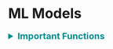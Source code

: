 # ML Models

<div style='width:1000px;margin:auto'>

<details><summary style='font-size:18px;color:darkcyan'> <b>Important Functions</b> </summary>
<p>

<details><summary><b>Random Model</b></summary>
<p>
~~~python
# Random model.
def RandomModel(y_test, numOfClasses):
    '''
    This function builds a random model that predicts the class labels randomly.
    INPUT:
        - y_test: (Series) the series which we want to predict.
        - numOfClasses: (int) number of class labels in our dataset.
    OUTPUT:
        - y_pred: (array) contains the probability for each class, and it will be helpful if
        we have metric like 'log loss'.
    '''
    len_y = len(y_test)
    y_pred = np.zeros((len_y, numOfClasses))
    for i in range(len_y):
        rand_probs = np.random.rand(1, numOfClasses)
        y_pred[i] = ((rand_probs/sum(sum(rand_probs)))[0])
    return y_pred
~~~
</p>
</details> 

<details><summary>Plot <b>Features Importance</b></summary>
<p>
<p><a href="file:///media/mosaab/Volume/Personal/Development/Courses%20Docs/Kaggle's%20Notebooks/3_Home%20Credit%20Loans/1_Start%20Here:%20A%20Gentle%20Introduction.html#Model-Interpretation:-Feature-Importances"><b>Result</b></a> </p>

<p><a href="https://www.kaggle.com/willkoehrsen/a-complete-introduction-and-walkthrough"><b>Best Notebook</b></a> </p>
~~~python
# Take the important features from the model.
feature_importance_values = rf.feature_importances_
feature_importance = pd.DataFrame({'feature': features, 'importance': feature_importance_values})

def plot_feature_importances(df, n = 10, threshold = None):
    """Plots n most important features. Also plots the cumulative importance if
    threshold is specified and prints the number of features needed to reach threshold cumulative importance.
    Intended for use with any tree-based feature importances. 
    
    Args:
        df (dataframe): Dataframe of feature importances. Columns must be "feature" and "importance".
    
        n (int): Number of most important features to plot. Default is 15.
    
        threshold (float): Threshold for cumulative importance plot. If not provided, no plot is made. Default is None.
        
    Returns:
        df (dataframe): Dataframe ordered by feature importances with a normalized column (sums to 1) 
                        and a cumulative importance column
    
    Note:
    
        * Normalization in this case means sums to 1. 
        * Cumulative importance is calculated by summing features from most to least important
        * A threshold of 0.9 will show the most important features needed to reach 90% of cumulative importance
    
    """
    plt.style.use('fivethirtyeight')
    
    # Sort features with most important at the head
    df = df.sort_values('importance', ascending = False).reset_index(drop = True)
    
    # Normalize the feature importances to add up to one and calculate cumulative importance
    df['importance_normalized'] = df['importance'] / df['importance'].sum()
    df['cumulative_importance'] = np.cumsum(df['importance_normalized'])
    
    plt.rcParams['font.size'] = 12
    
    # Bar plot of n most important features
    df.loc[:n, :].plot.barh(y = 'importance_normalized', 
                            x = 'feature', color = 'darkgreen', 
                            edgecolor = 'k', figsize = (12, 8),
                            legend = False, linewidth = 2)

    plt.xlabel('Normalized Importance', size = 18); plt.ylabel(''); 
    plt.title(f'{n} Most Important Features', size = 18)
    plt.gca().invert_yaxis()
    
    
    if threshold:
        # Cumulative importance plot
        plt.figure(figsize = (8, 6))
        plt.plot(list(range(len(df))), df['cumulative_importance'], 'b-')
        plt.xlabel('Number of Features', size = 16); plt.ylabel('Cumulative Importance', size = 16); 
        plt.title('Cumulative Feature Importance', size = 18);
        
        # Number of features needed for threshold cumulative importance
        # This is the index (will need to add 1 for the actual number)
        importance_index = np.min(np.where(df['cumulative_importance'] > threshold))
        
        # Add vertical line to plot
        plt.vlines(importance_index + 1, ymin = 0, ymax = 1.05, linestyles = '--', colors = 'red')
        plt.show();
        
        print('{} features required for {:.0f}% of cumulative importance.'.format(importance_index + 1, 
                                                                                  100 * threshold))
    
    return df
    
# Call the function
feature_importance_sorted = plot_feature_importance(feature_importance)
~~~
</p>
</details> 

</p>
</details> 

<li><p><a href="file:///media/mosaab/Volume/Personal/Development/Courses%20Docs/Feature%20Engineering%20for%20Machine%20Learning/0_code/Section-03-Variable-Characteristics/03.8-Bonus-Machine-Learning-Algorithms-Overview.html" style='font-weight:bold'>Models Comparsion</a> </p></li>


<hr>
<h2 id="binaryclassification">Binary Classification:</h2>

<ul>
<li><a href="file:///media/mosaab/Volume/Personal/Development/Courses%20Docs/Data%20Science/00_Code/Logistic%20Regression.html"><b>Logistic Regression/SGDClassifier</b></a> </li>

<li><a href="file:///media/mosaab/Volume/Personal/Development/Courses%20Docs/Data%20Science/00_Code/Random%20Forest.html"><b>Random Forest</b></a> </li>

<li><a href="file:///media/mosaab/Volume/Personal/Development/Courses%20Docs/Data%20Science/00_Code/LightGBM.html"><b>LightGBM</b></a></li>

<li><a href="file:///media/mosaab/Volume/Personal/Development/Courses%20Docs/Data%20Science/00_Code/BaggingClassifier.html"><b>Bagging Classifier</b></a></li>

<li><a href="file:///media/mosaab/Volume/Personal/Development/Courses%20Docs/Data%20Science/00_Code/Stacking.html"><b>Stacking</b></a> </li>

<li>Decision Tree.</li>

<li>K-Nearest Neighbors.</li>

<li>SVM.</li>

<li>Kernel SVM.</li>
</ul>

<h2 id="multiclassclassification">Multi-Class Classification:</h2>

<h2 id="regression">Regression:</h2>

<ul>
<li><a href="file:///media/mosaab/Volume/Personal/Development/Courses%20Docs/Data%20Science/0_Code/KNN.html"><b>K Nearest Neighbors</b></a> </li>

<li><a href="file:///media/mosaab/Volume/Personal/Development/Courses%20Docs/Data%20Science/0_Code/Decision%20Tree.html"><b>Decision Tree</b></a></li>

<li><a href="file:///media/mosaab/Volume/Personal/Development/Courses%20Docs/Data%20Science/0_Code/Random%20Forest.html"><b>Random Forest</b></a></li>

<li><a href="file:///media/mosaab/Volume/Personal/Development/Courses%20Docs/Data%20Science/00_Code/BaggingRegressor.html"><b>Bagging Regressor</b></a></li>

<li><a href="file:///media/mosaab/Volume/Personal/Development/Courses%20Docs/Data%20Science/00_Code/Stacking.html"><b>Stacking</b></a> </li>
</ul>

<h2 id="clustering">Clustering:</h2>

<ul>
<li><a href="file:///media/mosaab/Volume/Personal/Development/Courses%20Docs/Data%20Science/00_Code/KMeans.html"><b>K-means</b></a></li>

<li><a href="file:///media/mosaab/Volume/Personal/Development/Courses%20Docs/Data%20Science/00_Code/Agglomerative%20Clustering.html"><b>AgglomerativeClustering</b></a> </li>

<li><a href="file:///media/mosaab/Volume/Personal/Development/Courses%20Docs/Data%20Science/00_Code/DBSCAN.html"><b>DBSCAN</b></a> </li>
</ul>

<p><a href="https://www.analyticsvidhya.com/blog/2017/08/introduction-to-multi-label-classification/"><b><span style='font-size:28px;color:#333'>Multi-Label Classification</span></b></a> </p>

<details><summary style='font-size:27px;font-weight:bold'>Auto ML</summary><p><ul>
<li><a href="file:///media/mosaab/Volume/Personal/Development/Courses%20Docs/Sklearn/auto-sklearn.html#auto-sklearn"><b><span style='color:#333'>Auto-Sklearn</span></b></a></li>
</ul></p></details>


</div>